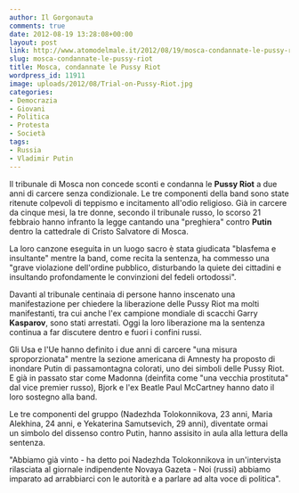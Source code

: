 ```yaml
---
author: Il Gorgonauta
comments: true
date: 2012-08-19 13:28:08+00:00
layout: post
link: http://www.atomodelmale.it/2012/08/19/mosca-condannate-le-pussy-riot/
slug: mosca-condannate-le-pussy-riot
title: Mosca, condannate le Pussy Riot
wordpress_id: 11911
image: uploads/2012/08/Trial-on-Pussy-Riot.jpg
categories:
- Democrazia
- Giovani
- Politica
- Protesta
- Società
tags:
- Russia
- Vladimir Putin
---
```



Il tribunale di Mosca non concede sconti e condanna le **Pussy Riot** a due anni di carcere senza condizionale. Le tre componenti della band sono state ritenute colpevoli di teppismo e incitamento all'odio religioso. Già in carcere da cinque mesi, la tre donne, secondo il tribunale russo, lo scorso 21 febbraio hanno infranto la legge cantando una "preghiera" contro **Putin** dentro la cattedrale di Cristo Salvatore di Mosca.

La loro canzone eseguita in un luogo sacro è stata giudicata "blasfema e insultante" mentre la band, come recita la sentenza, ha commesso una "grave violazione dell'ordine pubblico, disturbando la quiete dei cittadini e insultando profondamente le convinzioni del fedeli ortodossi".

Davanti al tribunale centinaia di persone hanno inscenato una manifestazione per chiedere la liberazione delle Pussy Riot ma molti manifestanti, tra cui anche l'ex campione mondiale di scacchi Garry **Kasparov**, sono stati arrestati. Oggi la loro liberazione ma la sentenza continua a far discutere dentro e fuori i confini russi.

Gli Usa e l'Ue hanno definito i due anni di carcere "una misura sproporzionata" mentre la sezione americana di Amnesty ha proposto di inondare Putin di passamontagna colorati, uno dei simboli delle Pussy Riot. E già in passato star come Madonna (deinfita come "una vecchia prostituta" dal vice premier russo), Bjork e l'ex Beatle Paul McCartney hanno dato il loro sostegno alla band.

Le tre componenti del gruppo (Nadezhda Tolokonnikova, 23 anni, Maria Alekhina, 24 anni, e Yekaterina Samutsevich, 29 anni), diventate ormai un simbolo del dissenso contro Putin, hanno assisito in aula alla lettura della sentenza.

"Abbiamo già vinto - ha detto poi Nadezhda Tolokonnikova in un'intervista rilasciata al giornale indipendente Novaya Gazeta - Noi (russi) abbiamo imparato ad arrabbiarci con le autorità e a parlare ad alta voce di politica".
